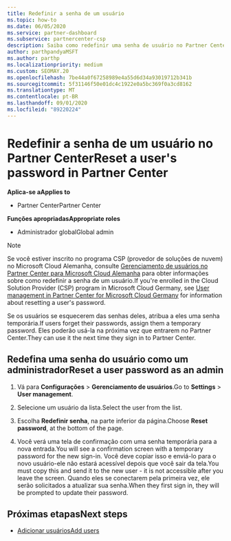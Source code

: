 ```yaml
---
title: Redefinir a senha de um usuário
ms.topic: how-to
ms.date: 06/05/2020
ms.service: partner-dashboard
ms.subservice: partnercenter-csp
description: Saiba como redefinir uma senha de usuário no Partner Center. Os usuários receberão uma senha temporária na próxima vez que entrarem no Partner Center.
author: parthpandyaMSFT
ms.author: parthp
ms.localizationpriority: medium
ms.custom: SEOMAY.20
ms.openlocfilehash: 7be44a0f67258989e4a55d6d34a93019712b341b
ms.sourcegitcommit: 5f31146f50e01dc4c1922e0a5bc369f0a3cd8162
ms.translationtype: MT
ms.contentlocale: pt-BR
ms.lasthandoff: 09/01/2020
ms.locfileid: "89220224"
---
```

# <a name="reset-a-users-password-in-partner-center"></a><span data-ttu-id="4f7f6-104">Redefinir a senha de um usuário no Partner Center</span><span class="sxs-lookup"><span data-stu-id="4f7f6-104">Reset a user's password in Partner Center</span></span>

<span data-ttu-id="4f7f6-105">**Aplica-se a**</span><span class="sxs-lookup"><span data-stu-id="4f7f6-105">**Applies to**</span></span>

- <span data-ttu-id="4f7f6-106">Partner Center</span><span class="sxs-lookup"><span data-stu-id="4f7f6-106">Partner Center</span></span>
 
<span data-ttu-id="4f7f6-107">**Funções apropriadas**</span><span class="sxs-lookup"><span data-stu-id="4f7f6-107">**Appropriate roles**</span></span>

- <span data-ttu-id="4f7f6-108">Administrador global</span><span class="sxs-lookup"><span data-stu-id="4f7f6-108">Global admin</span></span>

> [!NOTE]  
> <span data-ttu-id="4f7f6-109">Se você estiver inscrito no programa CSP (provedor de soluções de nuvem) no Microsoft Cloud Alemanha, consulte [Gerenciamento de usuários no Partner Center para Microsoft Cloud Alemanha](user-management-in-partner-center-for-microsoft-cloud-germany.md) para obter informações sobre como redefinir a senha de um usuário.</span><span class="sxs-lookup"><span data-stu-id="4f7f6-109">If you're enrolled in the Cloud Solution Provider (CSP) program in Microsoft Cloud Germany, see [User management in Partner Center for Microsoft Cloud Germany](user-management-in-partner-center-for-microsoft-cloud-germany.md) for information about resetting a user's password.</span></span>

<span data-ttu-id="4f7f6-110">Se os usuários se esquecerem das senhas deles, atribua a eles uma senha temporária.</span><span class="sxs-lookup"><span data-stu-id="4f7f6-110">If users forget their passwords, assign them a temporary password.</span></span> <span data-ttu-id="4f7f6-111">Eles poderão usá-la na próxima vez que entrarem no Partner Center.</span><span class="sxs-lookup"><span data-stu-id="4f7f6-111">They can use it the next time they sign in to Partner Center.</span></span>

## <a name="reset-a-user-password-as-an-admin"></a><span data-ttu-id="4f7f6-112">Redefina uma senha do usuário como um administrador</span><span class="sxs-lookup"><span data-stu-id="4f7f6-112">Reset a user password as an admin</span></span>

1. <span data-ttu-id="4f7f6-113">Vá para **Configurações** &gt; **Gerenciamento de usuários**.</span><span class="sxs-lookup"><span data-stu-id="4f7f6-113">Go to **Settings** &gt; **User management**.</span></span>

2. <span data-ttu-id="4f7f6-114">Selecione um usuário da lista.</span><span class="sxs-lookup"><span data-stu-id="4f7f6-114">Select the user from the list.</span></span>

3. <span data-ttu-id="4f7f6-115">Escolha **Redefinir senha**, na parte inferior da página.</span><span class="sxs-lookup"><span data-stu-id="4f7f6-115">Choose **Reset password**, at the bottom of the page.</span></span>

4. <span data-ttu-id="4f7f6-116">Você verá uma tela de confirmação com uma senha temporária para a nova entrada.</span><span class="sxs-lookup"><span data-stu-id="4f7f6-116">You will see a confirmation screen with a temporary password for the new sign-in.</span></span> <span data-ttu-id="4f7f6-117">Você deve copiar isso e enviá-lo para o novo usuário-ele não estará acessível depois que você sair da tela.</span><span class="sxs-lookup"><span data-stu-id="4f7f6-117">You must copy this and send it to the new user - it is not accessible after you leave the screen.</span></span> <span data-ttu-id="4f7f6-118">Quando eles se conectarem pela primeira vez, ele serão solicitados a atualizar sua senha.</span><span class="sxs-lookup"><span data-stu-id="4f7f6-118">When they first sign in, they will be prompted to update their password.</span></span>

## <a name="next-steps"></a><span data-ttu-id="4f7f6-119">Próximas etapas</span><span class="sxs-lookup"><span data-stu-id="4f7f6-119">Next steps</span></span>

- [<span data-ttu-id="4f7f6-120">Adicionar usuários</span><span class="sxs-lookup"><span data-stu-id="4f7f6-120">Add users</span></span>](create-user-accounts-and-set-permissions.md)